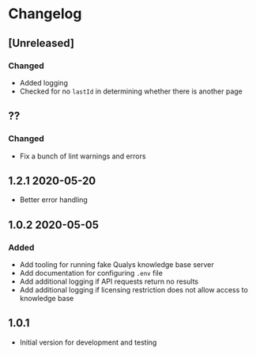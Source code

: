 # Changelog

## [Unreleased]

### Changed

- Added logging
- Checked for no `lastId` in determining whether there is another page

## ??

### Changed

- Fix a bunch of lint warnings and errors

## 1.2.1 2020-05-20

- Better error handling

## 1.0.2 2020-05-05

### Added

- Add tooling for running fake Qualys knowledge base server
- Add documentation for configuring `.env` file
- Add additional logging if API requests return no results
- Add additional logging if licensing restriction does not allow access to
  knowledge base

## 1.0.1

- Initial version for development and testing
